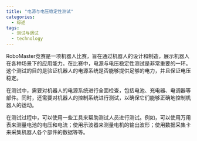 ```yaml
---  
title: "电源与电压稳定性测试"  
categories:  
  - 综述  
tags: 
  - 测试与调试 
  - technology  
---  
```


RoboMaster竞赛是一项机器人比赛，旨在通过机器人的设计和制造，展示机器人在各种场景下的应用能力。在比赛中，电源与电压稳定性测试是非常重要的一环。这个测试的目的是验证机器人的电源系统是否能够提供足够的电力，并且保证电压稳定。

在测试中，需要对机器人的电源系统进行全面检查，包括电池、充电器、电调器等部件。同时，还需要对机器人的控制系统进行测试，以确保它们能够正确地控制机器人的运动。

在测试过程中，可以使用一些工具来帮助测试人员进行测试。例如，可以使用万用表来测量电池的电压和电流；使用示波器来测量电机的输出波形；使用数据采集卡来采集机器人各个部件的数据等等。 
